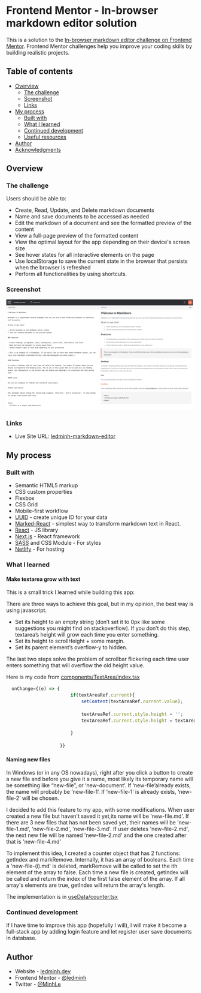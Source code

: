 # Frontend Mentor - In-browser markdown editor solution

This is a solution to the [In-browser markdown editor challenge on Frontend Mentor](https://www.frontendmentor.io/challenges/inbrowser-markdown-editor-r16TrrQX9). Frontend Mentor challenges help you improve your coding skills by building realistic projects. 

## Table of contents

- [Overview](#overview)
  - [The challenge](#the-challenge)
  - [Screenshot](#screenshot)
  - [Links](#links)
- [My process](#my-process)
  - [Built with](#built-with)
  - [What I learned](#what-i-learned)
  - [Continued development](#continued-development)
  - [Useful resources](#useful-resources)
- [Author](#author)
- [Acknowledgments](#acknowledgments)

## Overview

### The challenge

Users should be able to:

- Create, Read, Update, and Delete markdown documents
- Name and save documents to be accessed as needed
- Edit the markdown of a document and see the formatted preview of the content
- View a full-page preview of the formatted content
- View the optimal layout for the app depending on their device's screen size
- See hover states for all interactive elements on the page
- Use localStorage to save the current state in the browser that persists when the browser is refreshed
- Perform all functionalities by using shortcuts.

### Screenshot

![screenshot of the app](./screenshot.png)

### Links

- Live Site URL: [ledminh-markdown-editor](https://ledminh-markdown-editor.netlify.app/)

## My process

### Built with

- Semantic HTML5 markup
- CSS custom properties
- Flexbox
- CSS Grid
- Mobile-first workflow
- [UUID](https://www.npmjs.com/package/uuid) - create unique ID for your data
- [Marked-React](https://www.npmjs.com/package/marked-react) - simplest way to transform markdown text in React.
- [React](https://reactjs.org/) - JS library
- [Next.js](https://nextjs.org/) - React framework
- [SASS](https://sass-lang.com/) and CSS Module - For styles
- [Netlify](https://www.netlify.com) - For hosting

### What I learned

#### Make textarea grow with text

This is a small trick I learned while building this app:

There are three ways to achieve this goal, but in my opinion, the best way is using javascript.
- Set its height to an empty string (don’t set it to 0px like some suggestions you might find on stackoverflow). If you don’t do this step, textarea’s height will grow each time you enter something. 
- Set its height to scrollHeight + some margin.
- Set its parent element’s overflow-y to hidden.

The last two steps solve the problem of scrollbar flickering each time user enters something that will overflow the old height value.

Here is my code from [components/TextArea/index.tsx](./components/TextArea/index.tsx)

```ts
  onChange={(e) => {                
                        if(textAreaRef.current){
                            setContent(textAreaRef.current.value);
    
                            textAreaRef.current.style.height = '';
                            textAreaRef.current.style.height = textAreaRef.current.scrollHeight + 8 + 'px';
                            
                        }
    
                    }}
```

#### Naming new files

In Windows (or in any OS nowadays), right after you click a button to create a new file and before you give it a name, most likely its temporary name will be something like “new-file”, or ‘new-document’. If ‘new-file’already exists, the name will probably be ‘new-file-1’. If ‘new-file-1’ is already exists, ‘new-file-2’ will be chosen. 

I decided to add this feature to my app, with some modifications. When user created a new file but haven't saved it yet,its name will be 'new-file.md'. If there are 3 new files that has not been saved yet, their names will be 'new-file-1.md', 'new-file-2.md', 'new-file-3.md'. If user deletes 'new-file-2.md', the next new file will be named 'new-file-2.md' and the one created after that is 'new-file-4.md' 

To implement this idea, I created a counter object that has 2 functions: getIndex and markRemove. Internally, it has an array of booleans. Each time a 'new-file-(i).md' is deleted, markRemove will be called to set the ith element of the array to false. Each time a new file is created, getIndex will be called and return the index of the first false element of the array. If all array's elements are true, getIndex will return the array's length.

The implementation is in [useData/counter.tsx](./useData/counter.tsx)

### Continued development

If I have time to improve this app (hopefully I will), I will make it become a full-stack app by adding login feature and let register user save documents in database.


## Author

- Website - [ledminh.dev](https://www.ledminh.dev)
- Frontend Mentor - [@ledminh](https://www.frontendmentor.io/profile/ledminh)
- Twitter - [@MinhLe](https://twitter.com/MinhLe29056419/)